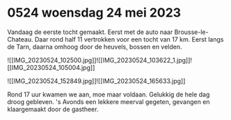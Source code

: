# 0524 woensdag 24 mei 2023
Vandaag de eerste tocht gemaakt. Eerst met de auto naar Brousse-le-Chateau. Daar rond half 11 vertrokken voor een tocht van 17 km. Eerst langs de Tarn, daarna omhoog door de heuvels, bossen en velden.

![[IMG_20230524_102500.jpg]]![[IMG_20230524_103622_1.jpg]]![[IMG_20230524_105004.jpg]]

![[IMG_20230524_152849.jpg]]![[IMG_20230524_165633.jpg]]

Rond 17 uur kwamen we aan, moe maar voldaan. Gelukkig de hele dag droog gebleven. 's Avonds een lekkere meerval gegeten, gevangen en klaargemaakt door de gastheer. 